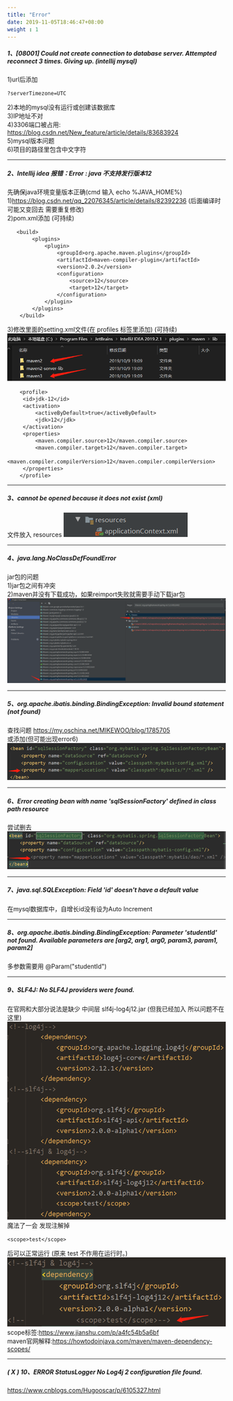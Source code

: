 ```yaml
---
title: "Error"
date: 2019-11-05T18:46:47+08:00
weight : 1
---
```


##### 1、[08001] Could not create connection to database server. Attempted reconnect 3 times. Giving up. (intellij mysql)
1)url后添加
```
?serverTimezone=UTC
```		
2)本地的mysql没有运行或创建该数据库		
3)IP地址不对		
4)3306端口被占用: https://blog.csdn.net/New_feature/article/details/83683924		
5)mysql版本问题		
6)项目的路径里包含中文字符
<hr>

##### 2、Intellij idea 报错：Error : java 不支持发行版本12
先确保java环境变量版本正确(cmd 输入 echo %JAVA_HOME%)		
1)https://blog.csdn.net/qq_22076345/article/details/82392236 (后面编译时 可能又变回去 需要重复修改)			
2)pom.xml添加 (可持续)		
```
   <build>
        <plugins>
            <plugin>
                <groupId>org.apache.maven.plugins</groupId>
                <artifactId>maven-compiler-plugin</artifactId>
                <version>2.0.2</version>
                <configuration>
                    <source>12</source>
                    <target>12</target>
                </configuration>
            </plugin>
        </plugins>
    </build>
```
3)修改里面的setting.xml文件(在 profiles 标签里添加) (可持续)
![maven-setting](maven-setting.jpg)
```
    <profile>       
     <id>jdk-12</id>       
     <activation>       
         <activeByDefault>true</activeByDefault>       
         <jdk>12</jdk>       
     </activation>       
     <properties>       
         <maven.compiler.source>12</maven.compiler.source>       
         <maven.compiler.target>12</maven.compiler.target>       
         <maven.compiler.compilerVersion>12</maven.compiler.compilerVersion>       
     </properties>       
    </profile>
```
<hr>

##### 3、cannot be opened because it does not exist (xml)
文件放入 resources
![put into resources](put_into_resources.png)
<hr>

##### 4、java.lang.NoClassDefFoundError
jar包的问题		
1)jar包之间有冲突		
2)maven并没有下载成功，如果reimport失败就需要手动下载jar包
![NoClassDefFoundError](NoClassDefFoundError.jpg)
<hr>

##### 5、org.apache.ibatis.binding.BindingException: Invalid bound statement (not found)
查找问题 https://my.oschina.net/MIKEWOO/blog/1785705		
或添加(但可能出现error6)
![mybatis_not_found](mybatis_not_found.jpg)
<hr>

##### 6、Error creating bean with name 'sqlSessionFactory' defined in class path resource
尝试删去
![sqlSessionFactory_error](sqlSessionFactory_error.jpg)
<hr>

##### 7、java.sql.SQLException: Field 'id' doesn't have a default value
在mysql数据库中，自增长id没有设为Auto Increment
<hr>

##### 8、org.apache.ibatis.binding.BindingException: Parameter 'studentId' not found. Available parameters are [arg2, arg1, arg0, param3, param1, param2]
多参数需要用 @Param("studentId")
<hr>

##### 9、SLF4J: No SLF4J providers were found.
在官网和大部分说法是缺少 中间层 slf4j-log4j12.jar (但我已经加入 所以问题不在这里)
![slf4j-log4j12](slf4j-log4j12.jpg)
魔法了一会 发现注解掉 
```
<scope>test</scope> 
```
后可以正常运行 (原来 test 不作用在运行时。)
![slf4j-log4j12_2](slf4j-log4j12_2.jpg)
scope标签:https://www.jianshu.com/p/a4fc54b5a6bf      
maven官网解释:https://howtodoinjava.com/maven/maven-dependency-scopes/
<hr>

##### ( <b> X  </b>) 10、ERROR StatusLogger No Log4j 2 configuration file found. 
https://www.cnblogs.com/Hugooscar/p/6105327.html
